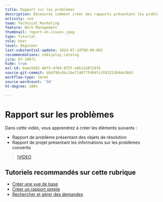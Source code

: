 ```yaml
---
title: Rapport sur les problèmes
description: Découvrez comment créer des rapports présentant les problèmes en cours et les informations de conversion.
activity: use
team: Technical Marketing
feature: Work Management
thumbnail: report-on-issues.jpeg
type: Tutorial
role: User
level: Beginner
last-substantial-update: 2024-07-24T00:00:00Z
recommendations: noDisplay,catalog
jira: KT-10072
hide: true
exl-id: baee5681-8bf5-4f69-8f5f-e8b1a50724f6
source-git-commit: bbdf99c6bc1be714077fd94fc3f8325394de36b3
workflow-type: tm+mt
source-wordcount: '56'
ht-degree: 100%

---
```


# Rapport sur les problèmes

Dans cette vidéo, vous apprendrez à créer les éléments suivants :

* Rapport de problème présentant des objets de résolution
* Rapport de projet présentant les informations sur les problèmes convertis


>[!VIDEO](https://video.tv.adobe.com/v/3432002/?quality=12&learn=on&enablevpops=1)


## Tutoriels recommandés sur cette rubrique

* [Créer une vue de base](/help/reporting/basic-reporting/create-a-basic-view.md)
* [Créer un rapport simple](/help/reporting/basic-reporting/create-a-simple-report.md)
* [Rechercher et gérer des demandes](/help/manage-work/issues-requests/find-requests.md)
